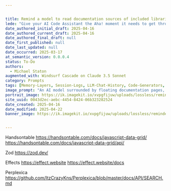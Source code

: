 ```yaml
---


title: Remind a model to read documentation sources of included libraries
lede: "Give your AI Code Assistant the Aha! moment it needs to get through your blockers by learning directly from documentation sources."
date_authored_initial_draft: 2025-04-16
date_authored_current_draft: 2025-04-16
date_authored_final_draft: null
date_first_published: null
date_last_updated: null
date_occurred: 2025-03-17
at_semantic_version: 0.0.0.4
status: To-Do
authors:
  - Michael Staton
augmented_with: Windsurf Cascade on Claude 3.5 Sonnet
category: Prompts
tags: [Memory-Layers, Session-Logs, LLM-Chat-History, Code-Generators, Prompt-Engineering, Context-Windows, Best-Practices, State-Of-The-Art-Practices]
image_prompt: "An AI model surrounded by floating documentation pages, code snippets, and reference books. Visuals include a glowing lightbulb, search icons, and a sense of discovery and insight, symbolizing learning from documentation."
portrait_image: https://ik.imagekit.io/xvpgfijuw/uploads/lossless/reminders/2025-05-05_portrait_image_Remind-a-Model-to-Read-Documentation-Sources_502ec6e1-e3ab-4100-a2c1-68eaabd7f715_pBeTBDOMR.webp
site_uuid: 0043d2ec-aebc-4454-8424-06b323282524
date_created: 2025-04-16
date_modified: 2025-04-22
banner_image: https://ik.imagekit.io/xvpgfijuw/uploads/lossless/reminders/2025-05-05_banner_image_Remind-a-Model-to-Read-Documentation-Sources_871d9bf2-ee52-464a-9c77-ad2abccbb2b8_PmhbFKEms.webp


---
```

Handsontable
https://handsontable.com/docs/javascript-data-grid/
https://handsontable.com/docs/javascript-data-grid/api/

Zod
https://zod.dev/

Effects
https://effect.website
https://effect.website/docs

Perplexica
https://github.com/ItzCrazyKns/Perplexica/blob/master/docs/API/SEARCH.md